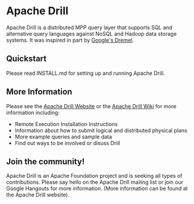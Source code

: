 # Apache Drill

Apache Drill is a distributed MPP query layer that supports SQL and alternative query languages against NoSQL and Hadoop data storage systems.  It was inspired in part by [Google's Dremel](http://research.google.com/pubs/pub36632.html).

## Quickstart

Please read INSTALL.md for setting up and running Apache Drill.

## More Information
Please see the [Apache Drill Website](http://drill.apache.org/) or the [Apache Drill Wiki](https://cwiki.apache.org/confluence/display/DRILL/Apache+Drill+Wiki) for more information including:

 * Remote Execution Installation Instructions
 * Information about how to submit logical and distributed physical plans
 * More example queries and sample data
 * Find out ways to be involved or disuss Drill


## Join the community!
Apache Drill is an Apache Foundation project and is seeking all types of contributions.  Please say hello on the Apache Drill mailing list or join our Google Hangouts for more information.  (More information can be found at the Apache Drill website).
